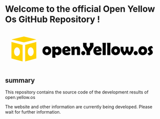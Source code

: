 # Welcome to the official Open Yellow Os GitHub Repository !
<svg id="レイヤー_1" data-name="レイヤー 1" xmlns="http://www.w3.org/2000/svg" viewBox="0 0 1280 308.64"><defs><style>.cls-1{fill:none;}.cls-2{fill:#ffd300;}</style></defs><rect class="cls-1" width="1280" height="308.64"/><path d="M382.7,520q0,16.44-10.05,26.66t-26.41,10.23q-15.86,0-26.08-10.08t-10.23-25.94q0-16.72,9.8-27.13t26.51-10.41q16.29,0,26.37,10.2T382.7,520Zm-23.63,0a15.55,15.55,0,0,0-3.53-10,11.26,11.26,0,0,0-9.15-4.36,11.6,11.6,0,0,0-9.37,4.47,16.12,16.12,0,0,0,0,20,12,12,0,0,0,18.66,0A15.42,15.42,0,0,0,359.07,520Z" transform="translate(0 -350.98)"/><path d="M468.71,520.82q0,15.42-9.08,25.57-9.37,10.53-24.57,10.52a30.19,30.19,0,0,1-11.89-2.73q-6.35-2.74-5.76-2.74c-.63,0-.94.72-.94,2.16q0,3.67.36,11.06t.36,11.06a2.07,2.07,0,0,1-2.38,2.31l-14.7.07a34.33,34.33,0,0,1-6.41-.36,2.51,2.51,0,0,1-2.16-2.67l.14-55.48q0-16.79-2.52-28.31a6.9,6.9,0,0,1-.14-1.23,1.41,1.41,0,0,1,.86-1.44,61.68,61.68,0,0,1,10.74-2.31,81.45,81.45,0,0,1,11.17-1.22q2.81,0,3.2,3.71c.27,2.47.59,3.71,1,3.71-.49,0,1.57-1.31,6.16-3.93s8.75-3.92,12.5-3.92q15.63,0,25,10.3Q468.71,504.9,468.71,520.82ZM442,520.67a15.47,15.47,0,0,0-3.53-10.08,11.87,11.87,0,0,0-9.44-4.54,11,11,0,0,0-9.23,4.54,16.56,16.56,0,0,0-3,10.08,15.89,15.89,0,0,0,3.17,10.16,11.17,11.17,0,0,0,9.36,4.4Q442,535.23,442,520.67Z" transform="translate(0 -350.98)"/><path d="M543.1,516.35q0,7.27-4.69,8.29c-.52.09-5.5.62-14.91,1.58q-8.5.94-25.36,2.23c.67,3.13,2.71,5.5,6.12,7.14a21.7,21.7,0,0,0,9.51,2,27.26,27.26,0,0,0,12.9-3.45l5.48-3.46q1.5.72,5.08,7.35t3.56,8.43c0,.33-.36.89-1.08,1.65q-8.79,9.45-27.31,9.44-17.14,0-27.66-10-10.82-10.17-10.81-27.17,0-16.56,9.65-27.16,9.94-11,26.37-11a31.26,31.26,0,0,1,23.49,10.09A33.49,33.49,0,0,1,543.1,516.35ZM517.88,512a11.17,11.17,0,0,0-3.17-7.85,10,10,0,0,0-7.57-3.39,9.11,9.11,0,0,0-7.49,3.82,13.19,13.19,0,0,0-2.74,8.29c0,1.3.68,1.94,2,1.94a126.92,126.92,0,0,0,16.57-1.65C517.09,512.87,517.88,512.48,517.88,512Z" transform="translate(0 -350.98)"/><path d="M622.08,553.38a2.06,2.06,0,0,1-2,2.24c-1.34.19-4.85.29-10.51.29a81.3,81.3,0,0,1-11.24-.44c-1.45-.28-2.17-1.27-2.17-3,0-2.26.08-5.67.22-10.23s.22-8,.22-10.31c0-1.77-.05-4.43-.15-8s-.14-6.18-.14-8q0-9.87-8.58-9.87c-1.87,0-4.06.82-6.55,2.45q-4,2.75-4,5.4V553a2.36,2.36,0,0,1-2.23,2.67c-1.68.19-5.12.29-10.3.29a83.2,83.2,0,0,1-11-.44c-1.49-.24-2.23-1-2.23-2.37q0-5.62.07-16.94t.07-17q0-17.94-2.81-28.17a5.59,5.59,0,0,1-.14-1.08,1.59,1.59,0,0,1,1.08-1.59q4.55-.49,12.11-1.58,11.44-2.24,12.89-2.24.8,0,1.23,4.87c.29,3.24.69,4.86,1.22,4.86q-.79,0,7.75-5t15-5q9.15,0,15.27,4.33a16.11,16.11,0,0,1,6.85,13.83v23q0,4.68.07,14T622.08,553.38Z" transform="translate(0 -350.98)"/><path d="M665.72,539.69a16.78,16.78,0,0,1-4.94,12.18,16.16,16.16,0,0,1-12,5,16,16,0,0,1-12-5.08,17.44,17.44,0,0,1,0-24.24,16.75,16.75,0,0,1,23.95,0A16.69,16.69,0,0,1,665.72,539.69Z" transform="translate(0 -350.98)"/><path d="M733.83,480.54a12,12,0,0,1-1.15,5.4Q723.23,504.6,707,525.21a9.43,9.43,0,0,0-2.3,5.48q0,3.81.43,11.45c.29,5.1.43,8.89.43,11.39,0,.86-.19,1.39-.57,1.58a17.44,17.44,0,0,1-2,.36,109.84,109.84,0,0,1-13,.44,119.71,119.71,0,0,1-13.33-.44c-1.34-.19-2-.89-2-2.09q0-3.81.65-11.63T676,530a9.29,9.29,0,0,0-1.73-5q-8.72-12.33-24.93-37.76a9.83,9.83,0,0,1-1.66-4.61q0-4.32-.43-13t-.43-13q0-2.37,1.44-2.37,4.39,0,13.33.36t13.4.36c1.11,0,1.66.36,1.66,1.08,0,2.45-.11,6.13-.32,11.06s-.33,8.61-.33,11.06q0,2.16,6.34,10.8,5,6.78,8.29,10.45,3-3.45,7.85-10.37,6.19-8.65,6.2-10.45,0-3.6-.54-10.92t-.54-10.91c0-1,.21-1.59.64-1.73H706q4.32,0,13-.4t13.08-.39q1.44,0,1.44,3.09,0,3.82.14,11.5C733.78,474.09,733.83,478,733.83,480.54Z" transform="translate(0 -350.98)"/><path d="M801.91,516.35q0,7.27-4.68,8.29-.79.14-14.92,1.58-8.5.94-25.36,2.23c.67,3.13,2.71,5.5,6.12,7.14a21.71,21.71,0,0,0,9.52,2,27.25,27.25,0,0,0,12.89-3.45l5.48-3.46q1.51.72,5.08,7.35t3.57,8.43c0,.33-.37.89-1.09,1.65q-8.79,9.45-27.3,9.44-17.16,0-27.67-10-10.81-10.17-10.81-27.17,0-16.56,9.66-27.16,9.93-11,26.37-11a31.29,31.29,0,0,1,23.49,10.09A33.52,33.52,0,0,1,801.91,516.35ZM776.69,512a11.12,11.12,0,0,0-3.17-7.85,10,10,0,0,0-7.56-3.39,9.12,9.12,0,0,0-7.5,3.82,13.18,13.18,0,0,0-2.73,8.29c0,1.3.67,1.94,2,1.94a126.92,126.92,0,0,0,16.57-1.65C775.9,512.87,776.69,512.48,776.69,512Z" transform="translate(0 -350.98)"/><path d="M835.34,512.1q0,19.67.14,30.19c0,1.1.07,3,.22,5.69.14,2.45.21,4.35.21,5.69q0,1.51-1.8,1.8a77.25,77.25,0,0,1-11.67.58c-5.76,0-9.44-.19-11-.58a2.13,2.13,0,0,1-1.8-1.94v-3.1q0-6.42.14-19.2t.14-19.13q0-30.27.08-27.6a230.41,230.41,0,0,0-1.8-27.45,7.15,7.15,0,0,1-.15-1.22c0-1.06.63-1.59,1.87-1.59h25.73c1.2,0,1.75.51,1.65,1.51l-.07,1.3Q835.34,488.18,835.34,512.1Z" transform="translate(0 -350.98)"/><path d="M873.45,512.1q0,19.67.15,30.19c0,1.1.07,3,.21,5.69.15,2.45.22,4.35.22,5.69q0,1.51-1.8,1.8a77.25,77.25,0,0,1-11.67.58c-5.77,0-9.44-.19-11-.58a2.16,2.16,0,0,1-1.8-1.94v-3.1q0-6.42.15-19.2T848,512.1q0-30.27.07-27.6a226.27,226.27,0,0,0-1.8-27.45,6.93,6.93,0,0,1-.14-1.22c0-1.06.62-1.59,1.87-1.59h25.72c1.2,0,1.76.51,1.66,1.51l-.07,1.3Q873.46,488.18,873.45,512.1Z" transform="translate(0 -350.98)"/><path d="M954.54,520q0,16.44-10.06,26.66t-26.4,10.23q-15.86,0-26.09-10.08t-10.23-25.94q0-16.72,9.8-27.13t26.52-10.41q16.27,0,26.37,10.2T954.54,520Zm-23.64,0a15.49,15.49,0,0,0-3.53-10,11.24,11.24,0,0,0-9.15-4.36,11.61,11.61,0,0,0-9.37,4.47,16.16,16.16,0,0,0,0,20,12,12,0,0,0,18.67,0A15.47,15.47,0,0,0,930.9,520Z" transform="translate(0 -350.98)"/><path d="M1065.75,505q0,11.23-1.8,15.63-1.87,4.62-9.37,17.15-7.63,12.9-10.52,16-1.95,2.08-9.51,2.09a42.05,42.05,0,0,1-7.93-.44,5.86,5.86,0,0,1-2.52-1.44q-4.11-4-12.68-19.81Q1002.35,550.43,999,554c-1.16,1.25-4.3,1.88-9.44,1.88a34.31,34.31,0,0,1-7.06-.44q-3.6-1-12.18-15.63a173.51,173.51,0,0,1-10-19.17q-1.87-4.6-1.88-15.63,0-13.34.72-16.29a2.35,2.35,0,0,1,2.52-1.87q3.31,0,9.95.22t9.94.21c1.11,0,1.66.8,1.66,2.38q0,2.08-.15,6.38t-.14,6.37c0,5.82.14,10.11.43,12.9.1,1.06,1.38,3.76,3.86,8.11s4,6.52,4.57,6.52c.87,0,2.45-2.14,4.76-6.42a60.7,60.7,0,0,0,3.67-8q.87-2.62.87-13c0-1.45-.14-3.59-.4-6.45s-.4-5-.4-6.38.56-2.23,1.66-2.23c1.35,0,4,0,8-.08l2.95-.07-.25,0c-.12,0-.16,0-.11,0H1015c1.83-.05,4.49,0,8,.15,1.06.14,1.58.89,1.58,2.23q0,2.74-.36,8.32t-.36,8.32c0,4.9.2,8,.58,9.3a67.45,67.45,0,0,0,3.46,7.85q3.24,6.49,4.54,6.49t4.82-6.56q3.39-6.27,3.61-8.21.29-2.75.29-25.51,0-2.52,1.44-2.52c2.21,0,5.53-.07,10-.22s7.77-.21,10-.21a2.34,2.34,0,0,1,2.45,2Q1065.74,491.78,1065.75,505Z" transform="translate(0 -350.98)"/><path d="M1101.34,539.69a16.77,16.77,0,0,1-4.93,12.18,16.16,16.16,0,0,1-12,5,16,16,0,0,1-12-5.08,17.44,17.44,0,0,1,0-24.24,16.76,16.76,0,0,1,24,0A16.68,16.68,0,0,1,1101.34,539.69Z" transform="translate(0 -350.98)"/><path d="M1179.38,520q0,16.44-10.06,26.66t-26.4,10.23q-15.86,0-26.08-10.08t-10.24-25.94q0-16.72,9.8-27.13t26.52-10.41q16.27,0,26.37,10.2T1179.38,520Zm-23.64,0a15.49,15.49,0,0,0-3.53-10,11.24,11.24,0,0,0-9.15-4.36,11.59,11.59,0,0,0-9.36,4.47,16.12,16.12,0,0,0,0,20,12,12,0,0,0,18.66,0A15.47,15.47,0,0,0,1155.74,520Z" transform="translate(0 -350.98)"/><path d="M1227.79,497.18a3.49,3.49,0,0,1-1.08,1.95,16.37,16.37,0,0,0-4-.51,12.79,12.79,0,0,0-7.13,1.88,6.82,6.82,0,0,0-3.46,6.12q0,2.52,3.67,6.42a72.59,72.59,0,0,1,6.85,7.85,20.67,20.67,0,0,1,3.67,11.74,23.49,23.49,0,0,1-1.44,7.78,15.1,15.1,0,0,1-4.18,6.63,49.56,49.56,0,0,1-12.46,7.78,36.24,36.24,0,0,1-14.2,3.32q-1.44,0-6.45-7.82t-5-9.55c0-.43.26-.69.79-.79l10.16-1.87q6.35-2,6.34-6.63,0-3.16-3.68-7.35-6.56-7.27-6.84-7.71a18.65,18.65,0,0,1-3.68-10.95q0-10.82,11-18.37a36.43,36.43,0,0,1,21-6.7q1.15,0,5.7,7.74T1227.79,497.18Z" transform="translate(0 -350.98)"/><polygon class="cls-2" points="155.61 51.06 52.35 75.39 155.61 99.72 258.87 75.39 155.61 51.06"/><path class="cls-2" d="M52.35,584.23l92.7,24.33v-137l-92.7-24.33ZM98.7,491.65c13.62,0,24.66,16.24,24.66,36.26s-11,36.26-24.66,36.26S74,547.94,74,527.91,85.07,491.65,98.7,491.65Z" transform="translate(0 -350.98)"/><path class="cls-2" d="M166.17,471.6v137l92.7-24.33v-137Zm46.35,92.57c-13.62,0-24.66-16.23-24.66-36.26s11-36.26,24.66-36.26,24.67,16.24,24.67,36.26S226.15,564.17,212.52,564.17Z" transform="translate(0 -350.98)"/></svg>

## summary

This repository contains the source code of the development results of open.yellow.os

The website and other information are currently being developed. Please wait for further information.
